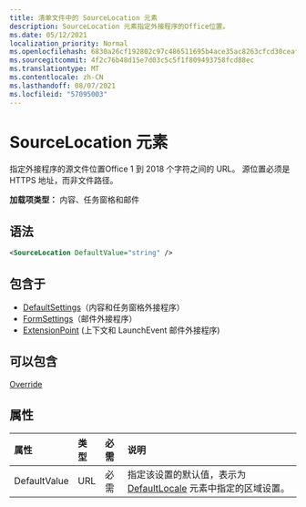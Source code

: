 ```yaml
---
title: 清单文件中的 SourceLocation 元素
description: SourceLocation 元素指定外接程序的Office位置。
ms.date: 05/12/2021
localization_priority: Normal
ms.openlocfilehash: 6830a26cf192802c97c486511695b4ace35ac8263cfcd30ceaf71398f0d83a07
ms.sourcegitcommit: 4f2c76b48d15e7d03c5c5f1f809493758fcd88ec
ms.translationtype: MT
ms.contentlocale: zh-CN
ms.lasthandoff: 08/07/2021
ms.locfileid: "57095003"
---
```

# <a name="sourcelocation-element"></a>SourceLocation 元素

指定外接程序的源文件位置Office 1 到 2018 个字符之间的 URL。 源位置必须是 HTTPS 地址，而非文件路径。

**加载项类型：** 内容、任务窗格和邮件

## <a name="syntax"></a>语法

```XML
<SourceLocation DefaultValue="string" />
```

## <a name="contained-in"></a>包含于

- [DefaultSettings](defaultsettings.md)（内容和任务窗格外接程序）
- [FormSettings](formsettings.md)（邮件外接程序）
- [ExtensionPoint](extensionpoint.md) (上下文和 LaunchEvent 邮件外接程序) 

## <a name="can-contain"></a>可以包含

[Override](override.md)

## <a name="attributes"></a>属性

|属性|类型|必需|说明|
|:-----|:-----|:-----|:-----|
|DefaultValue|URL|必需|指定该设置的默认值，表示为 [DefaultLocale](defaultlocale.md) 元素中指定的区域设置。|
